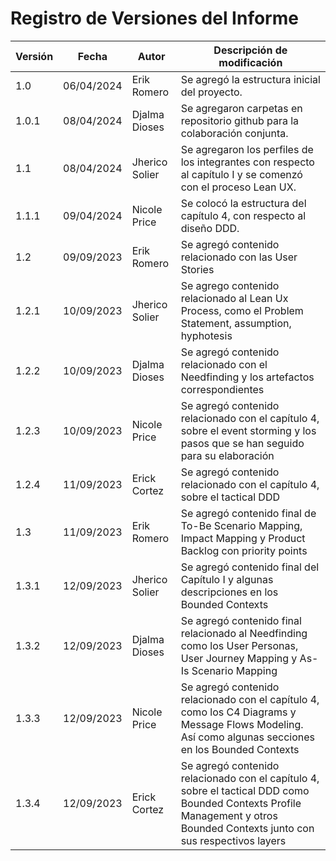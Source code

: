 <div align="justify">

# Registro de Versiones del Informe

<table>
<thead>
  <tr>
    <th>Versión</th>
    <th>Fecha</th>
    <th>Autor</th>
    <th>Descripción de modificación</th>
  </tr>
</thead>
<tbody>
  <tr>
    <td>1.0</td>
    <td>06/04/2024</td>
    <td>Erik Romero</td>
    <td>Se agregó la estructura inicial del proyecto.</td>
  </tr>
  <tr>
    <td>1.0.1</td>
    <td>08/04/2024</td>
    <td>Djalma Dioses</td>
    <td>Se agregaron carpetas en repositorio github para la colaboración conjunta.</td>
  </tr>
  <tr>
    <td>1.1</td>
    <td>08/04/2024</td>
    <td>Jherico Solier</td>
    <td>Se agregaron los perfiles de los integrantes con respecto al capítulo I y se comenzó con el proceso Lean UX.</td>
  </tr>
  <tr>
    <td>1.1.1</td>
    <td>09/04/2024</td>
    <td>Nicole Price</td>
    <td>Se colocó la estructura del capítulo 4, con respecto al diseño DDD.</td>
  </tr>
  <tr>
    <td>1.2</td>
    <td>09/09/2023</td>
    <td>Erik Romero</td>
    <td>Se agregó contenido relacionado con las User Stories</td>
  </tr>

  <tr>
    <td>1.2.1</td>
    <td>10/09/2023</td>
    <td>Jherico Solier</td>
    <td>Se agrego contenido relacionado al Lean Ux Process, como el Problem Statement, assumption, hyphotesis</td>
  </tr>
  <tr>
    <td>1.2.2</td>
    <td>10/09/2023</td>
    <td>Djalma Dioses</td>
    <td>Se agregó contenido relacionado con el Needfinding y los artefactos correspondientes</td>
  </tr>
  <tr>
    <td>1.2.3</td>
    <td>10/09/2023</td>
    <td>Nicole Price</td>
    <td>Se agregó contenido relacionado con el capítulo 4, sobre el event storming y los pasos que se han seguido para su elaboración</td>
  </tr>
  <tr>
    <td>1.2.4</td>
    <td>11/09/2023</td>
    <td>Erick Cortez</td>
    <td>Se agregó contenido relacionado con el capítulo 4, sobre el tactical DDD</td>
  </tr>

  <tr>
    <td>1.3</td>
    <td>11/09/2023</td>
    <td>Erik Romero</td>
    <td>Se agregó contenido final de To-Be Scenario Mapping, Impact Mapping y Product Backlog con priority points</td>
  </tr>

  <tr>
    <td>1.3.1</td>
    <td>12/09/2023</td>
    <td>Jherico Solier</td>
    <td>Se agregó contenido final del Capítulo I y algunas descripciones en los Bounded Contexts</td>
  </tr>
  <tr>
    <td>1.3.2</td>
    <td>12/09/2023</td>
    <td>Djalma Dioses</td>
    <td>Se agregó contenido final relacionado al Needfinding como los User Personas, User Journey Mapping y As-Is Scenario Mapping</td>
  </tr>
  <tr>
    <td>1.3.3</td>
    <td>12/09/2023</td>
    <td>Nicole Price</td>
    <td>Se agregó contenido relacionado con el capítulo 4, como los C4 Diagrams y Message Flows Modeling. Así como algunas secciones en los Bounded Contexts</td>
  </tr>
  <tr>
    <td>1.3.4</td>
    <td>12/09/2023</td>
    <td>Erick Cortez</td>
    <td>Se agregó contenido relacionado con el capítulo 4, sobre el tactical DDD como Bounded Contexts Profile Management y otros Bounded Contexts junto con sus respectivos layers</td>
  </tr>
</tbody>
</table>

</div>